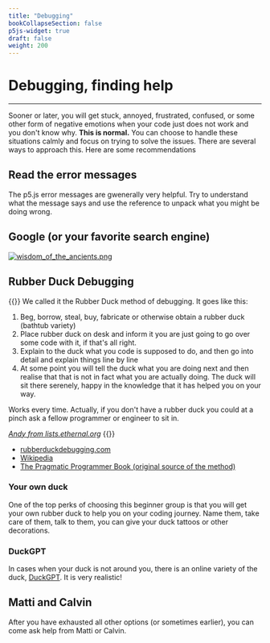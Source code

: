 ```yaml
---
title: "Debugging"
bookCollapseSection: false
p5js-widget: true
draft: false
weight: 200
---
```


# Debugging, finding help

---

Sooner or later, you will get stuck, annoyed, frustrated, confused, or some other form of negative emotions when your code just does not work and you don't know why. **This is normal.** You can choose to handle these situations calmly and focus on trying to solve the issues. There are several ways to approach this. Here are some recommendations

## Read the error messages

The p5.js error messages are gwenerally very helpful. Try to understand what the message says and use the reference to unpack what you might be doing wrong.

## Google (or your favorite search engine)

[![wisdom_of_the_ancients.png](https://imgs.xkcd.com/comics/wisdom_of_the_ancients.png)](https://xkcd.com/979/)

## Rubber Duck Debugging

{{<hint info>}}
We called it the Rubber Duck method of debugging.  It goes like this:

1. Beg, borrow, steal, buy, fabricate or otherwise obtain a rubber duck
   (bathtub variety)
2. Place rubber duck on desk and inform it you are just going to go over
   some code with it, if that's all right.
3. Explain to the duck what you code is supposed to do, and then go into
   detail and explain things line by line
4. At some point you will tell the duck what you are doing next and then
   realise that that is not in fact what you are actually doing.  The duck
   will sit there serenely, happy in the knowledge that it has helped you
   on your way.

Works every time.  Actually, if you don't have a rubber duck you could at
a pinch ask a fellow programmer or engineer to sit in.

*[Andy from lists.ethernal.org](http://lists.ethernal.org/oldarchives/cantlug-0211/msg00174.html)*
{{</hint>}}

- [rubberduckdebugging.com](https://rubberduckdebugging.com/)
- [Wikipedia](https://en.wikipedia.org/wiki/Rubber_duck_debugging)
- [The Pragmatic Programmer Book (original source of the method)](https://en.wikipedia.org/wiki/The_Pragmatic_Programmer)

### Your own duck

One of the top perks of choosing this beginner group is that you will get your own rubber duck to help you on your coding journey. Name them, take care of them, talk to them, you can give your duck tattoos or other decorations.

### DuckGPT

In cases when your duck is not around you, there is an online variety of the duck, [DuckGPT](https://duckgpt.dev/). It is very realistic!

## Matti and Calvin

After you have exhausted all other options (or sometimes earlier), you can come ask help from Matti or Calvin.